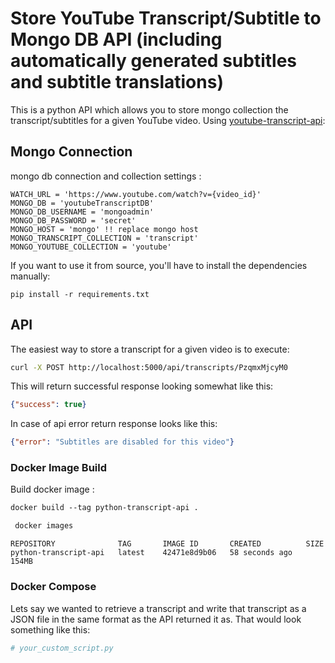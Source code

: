 
# Store YouTube Transcript/Subtitle to Mongo DB API (including automatically generated subtitles and subtitle translations)  

This is a python API which allows you to store mongo collection the transcript/subtitles for a given YouTube video. Using  [youtube-transcript-api](https://pypi.org/project/youtube-transcript-api/):

## Mongo Connection

mongo db connection and collection settings :
```
WATCH_URL = 'https://www.youtube.com/watch?v={video_id}'
MONGO_DB = 'youtubeTranscriptDB'
MONGO_DB_USERNAME = 'mongoadmin'
MONGO_DB_PASSWORD = 'secret'
MONGO_HOST = 'mongo' !! replace mongo host
MONGO_TRANSCRIPT_COLLECTION = 'transcript'
MONGO_YOUTUBE_COLLECTION = 'youtube'
```

If you want to use it from source, you'll have to install the dependencies manually:

```
pip install -r requirements.txt
```

## API

The easiest way to store a transcript for a given video is to execute:

```bash
curl -X POST http://localhost:5000/api/transcripts/PzqmxMjcyM0
```

This will return successful response looking somewhat like this:

```json
{"success": true}
```

In case of api error return response looks like this:

```json
{"error": "Subtitles are disabled for this video"}
```

### Docker Image Build
Build docker image :
```dockerfile
docker build --tag python-transcript-api .
```

```bash
 docker images
```

```text
REPOSITORY              TAG       IMAGE ID       CREATED          SIZE
python-transcript-api   latest    42471e8d9b06   58 seconds ago   154MB

```

### Docker Compose
Lets say we wanted to retrieve a transcript and write that transcript as a JSON file in the same format as the API returned it as. That would look something like this:

```python
# your_custom_script.py
